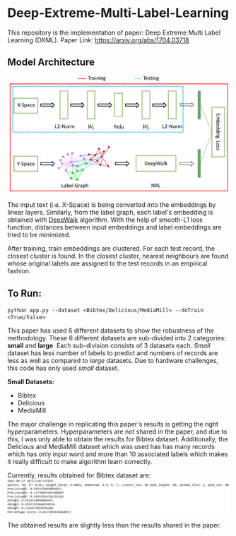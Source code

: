 # Deep-Extreme-Multi-Label-Learning
This repository is the implementation of paper: Deep Extreme Multi Label Learning (DXML). Paper Link: https://arxiv.org/abs/1704.03718

## Model Architecture
![Model Architecture](https://github.com/theGuyWithBlackTie/Deep-Extreme-Multi-Label-Learning/blob/main/model%20architecture.png)

The input text (i.e. X-Space) is being converted into the embeddings by linear layers. Similarly, from the label graph, each label's embedding is obtained with [DeepWalk](https://github.com/phanein/deepwalk) algorithm. With the help of smooth-L1 loss function, distances between input embeddings and label embeddings are tried to be minimized.

After training, train embeddings are clustered. For each test record, the closest cluster is found. In the closest cluster, nearest neighbours are found whose original labels are assigned to the test records in an empirical fashion.

## To Run:
```
python app.py --dataset <Bibtex/Delicious/MediaMill> --doTrain <True/False>
```

This paper has used 6 different datasets to show the robustness of the methodology. These 6 different datasets are sub-divided into 2 categories: <b>small</b> and <b>large</b>. Each sub-division consists of 3 datasets each. <i>Small</i> dataset has less number of labels to predict and numbers of records are less as well as compared to <i>large</i> datasets. Due to hardware challenges, this code has only used <i>small</i> dataset.

<b>Small Datasets:</b>
- Bibtex
- Delicious
- MediaMill

The major challenge in replicating this paper's results is getting the right hyperparameters. Hyperparameters are not shared in the paper, and due to this, I was only able to obtain the results for Bibtex dataset. Additionally, the Delicious and MediaMill dataset which was used has has many records which has only input word and more than 10 associated labels which makes it really difficult to make algorithm learn correctly.

Currently, results obtained for Bibtex dataset are:
![Bibtex Result](https://github.com/theGuyWithBlackTie/Deep-Extreme-Multi-Label-Learning/blob/main/obtained_result.png)

The obtained results are slightly less than the results shared in the paper.

